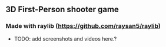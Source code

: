 ## 3D First-Person shooter game
###  Made with raylib (https://github.com/raysan5/raylib)


* TODO: add screenshots and videos here.?
